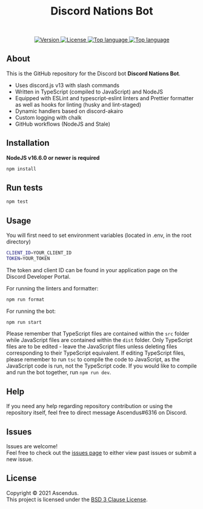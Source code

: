 <br />
<br />
<br />
<h1 align="center">Discord Nations Bot</h1>
<br />
<p align="center">
    <a href="https://github.com/Ascendus/RN-Discord-Bot/releases" target="_blank">
        <img alt="Version" src="https://img.shields.io/badge/version-1.0.0-blue.svg?style=for-the-badge&cacheSeconds=2592000" />
    </a>
    <a href="https://opensource.org/licenses/BSD-3-Clause" target="_blank">
        <img alt="License" src="https://img.shields.io/github/license/Ascendus/RN-Discord-Bot?style=for-the-badge" />
    </a>        
    <a href="https://github.com/Ascendus/RN-Discord-Bot/issues" target="_blank">
        <img alt="Top language" src="https://img.shields.io/github/issues/Ascendus/RN-Discord-Bot?style=for-the-badge">
    </a>
    <a href="https://github.com/Ascendus/RN-Discord-Bot/search?l=typescript" target="_blank">
        <img alt="Top language" src="https://img.shields.io/github/languages/top/Ascendus/RN-Discord-Bot?style=for-the-badge">
    </a>
</p>

## About
This is the GitHub repository for the Discord bot **Discord Nations Bot**.

* Uses discord.js v13 with slash commands
* Written in TypeScript (compiled to JavaScript) and NodeJS
* Equipped with ESLint and typescript-eslint linters and Prettier formatter as well as hooks for linting (husky and lint-staged)
* Dynamic handlers based on discord-akairo
* Custom logging with chalk
* GitHub workflows (NodeJS and Stale)

## Installation
**NodeJS v16.6.0 or newer is required**
```sh
npm install
```

## Run tests
```sh
npm test
```

## Usage
You will first need to set environment variables (located in .env, in the root directory)
```sh
CLIENT_ID=YOUR_CLIENT_ID
TOKEN=YOUR_TOKEN
```

The token and client ID can be found in your application page on the Discord Developer Portal.

For running the linters and formatter:
```sh
npm run format
```

For running the bot:
```sh
npm run start
```

Please remember that TypeScript files are contained within the `src` folder while JavaScript files are contained within the `dist` folder. Only TypeScript files are to be edited - leave the JavaScript files unless deleting files corresponding to their TypeScript equivalent. If editing TypeScript files, please remember to run `tsc` to compile the code to JavaScript, as the JavaScript code is run, not the TypeScript code. If you would like to compile and run the bot together, run `npm run dev`. 

## Help
If you need any help regarding repository contribution or using the repository itself, feel free to direct message Ascendus#6316 on Discord.

## Issues
Issues are welcome!<br />Feel free to check out the [issues page](https://github.com/Ascendus/RN-Discord-Bot/issues) to either view past issues or submit a new issue.

## License
Copyright :copyright: 2021 Ascendus.<br />
This project is licensed under the [BSD 3 Clause License](https://opensource.org/licenses/BSD-3-Clause).